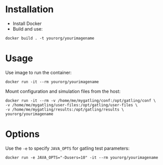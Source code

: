 # Installation

- Install Docker
- Build and use:

`docker build . -t yourorg/yourimagename`

# Usage

Use image to run the container:

`docker run -it --rm yourorg/yourimagename`

Mount configuration and simulation files from the host:

```
docker run -it --rm -v /home/me/mygatling/conf:/opt/gatling/conf \
-v /home/me/mygatling/user-files:/opt/gatling/user-files \
-v /home/me/mygatling/results:/opt/gatling/results \
yourorg/yourimagename
```

# Options

Use the `-e` to specify `JAVA_OPTS` for gatling test parameters:

`docker run -e JAVA_OPTS="-Dusers=10" -it --rm yourorg/yourimagename`
